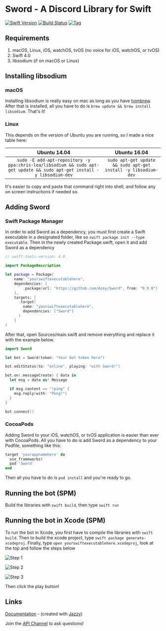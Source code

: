 # Sword - A Discord Library for Swift

[![Swift Version](https://img.shields.io/badge/Swift-4.0-orange.svg?style=flat-square)](https://swift.org) [![Build Status](https://img.shields.io/travis/Azoy/Sword/master.svg?style=flat-square)](https://travis-ci.org/Azoy/Sword) [![Tag](https://img.shields.io/github/tag/Azoy/Sword.svg?style=flat-square&label=release&colorB=)](https://github.com/Azoy/Sword/releases)

## Requirements
1. macOS, Linux, iOS, watchOS, tvOS (no voice for iOS, watchOS, or tvOS)
2. Swift 4.0
3. libsodium (if on macOS or Linux)

## Installing libsodium
### macOS
Installing libsodium is really easy on mac as long as you have [hombrew](https://brew.sh). After that is installed, all you have to do is `brew update && brew install libsodium`. That's it!

### Linux
This depends on the version of Ubuntu you are running, so I made a nice table here:

| Ubuntu 14.04 | Ubuntu 16.04 |
|:-----------------------------------------------------------------------------------------------------------------------:|:-----------------------------------------------------------:|
| `sudo -E add-apt-repository -y ppa:chris-lea/libsodium && sudo apt-get update && sudo apt-get install -y libsodium-dev` | `sudo apt-get update && sudo apt-get install -y libsodium-dev` |

It's easier to copy and paste that command right into shell, and follow any on screen instructions if needed so.

## Adding Sword
### Swift Package Manager
In order to add Sword as a dependency, you must first create a Swift executable in a designated folder, like so `swift package init --type executable`. Then in the newly created Package.swift, open it and add Sword as a dependency

```swift
// swift-tools-version: 4.0

import PackageDescription

let package = Package(
    name: "yourswiftexecutablehere",
    dependencies: [
        .package(url: "https://github.com/Azoy/Sword", from: "0.9.0")
    ],
    targets: [
      .target(
        name: "yourswiftexecutablehere",
        dependencies: ["Sword"]
      )
    ]
)
```

After that, open Sources/main.swift and remove everything and replace it with the example below.

```swift
import Sword

let bot = Sword(token: "Your bot token here")

bot.editStatus(to: "online", playing: "with Sword!")

bot.on(.messageCreate) { data in
  let msg = data as! Message

  if msg.content == "!ping" {
    msg.reply(with: "Pong!")
  }
}

bot.connect()
```

### CocoaPods
Adding Sword to your iOS, watchOS, or tvOS application is easier than ever with CocoaPods. All you have to do is add Sword as a dependency to your Podfile, something like this:

```ruby
target 'yourappnamehere' do
  use_frameworks!
  pod 'Sword'
end
```

Then all you have to do is `pod install` and you're ready to go.

## Running the bot (SPM)
Build the libraries with `swift build`, then type `swift run`

## Running the bot in Xcode (SPM)
To run the bot in Xcode, you first have to compile the libraries with `swift build`. Then to build the xcode project, type `swift package generate-xcodeproj`. Finally, type `open yourswiftexecutablehere.xcodeproj`, look at the top and follow the steps below

![Step 1](images/step1.png)

![Step 2](images/step2.png)

![Step 3](images/step3.png)

Then click the play button!

## Links
[Documentation](http://sword.azoy.me) - (created with [Jazzy](https://github.com/Realm/Jazzy))

Join the [API Channel](https://discord.gg/99a3xNk) to ask questions!
